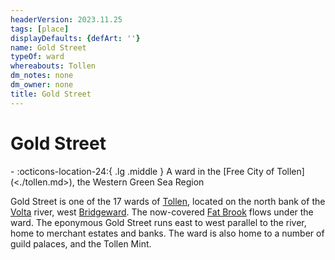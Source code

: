 ```yaml
---
headerVersion: 2023.11.25
tags: [place]
displayDefaults: {defArt: ''}
name: Gold Street
typeOf: ward
whereabouts: Tollen
dm_notes: none
dm_owner: none
title: Gold Street
---
```

# Gold Street
<div class="grid cards ext-narrow-margin ext-one-column" markdown>
-    :octicons-location-24:{ .lg .middle } A ward in the [Free City of Tollen](<./tollen.md>), the Western Green Sea Region  
</div>


Gold Street is one of the 17 wards of [Tollen](<./tollen.md>), located on the north bank of the [Volta](<../rivers/volta-watershed/volta.md>) river, west [Bridgeward](<./bridgeward.md>). The now-covered [Fat Brook](<./fat-brook.md>) flows under the ward. The eponymous Gold Street runs east to west parallel to the river, home to merchant estates and banks. The ward is also home to a number of guild palaces, and the Tollen Mint. 


